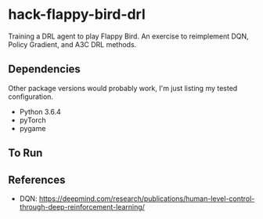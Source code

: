 # hack-flappy-bird-drl
Training a DRL agent to play Flappy Bird. An exercise to reimplement DQN, Policy Gradient, and A3C DRL methods.

## Dependencies
Other package versions would probably work, I'm just listing my tested configuration.
- Python 3.6.4
- pyTorch
- pygame

## To Run

## References
- DQN: https://deepmind.com/research/publications/human-level-control-through-deep-reinforcement-learning/